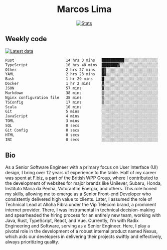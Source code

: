 <div align="center">
  <h1>Marcos Lima</h1>
  
  <a href="https://skvggor.dev">
    <img src="https://github.com/skvggor/skvggor/assets/958723/3c85f137-8d74-4cc8-a2b1-877784f3e44d" alt="Stats" />
  </a>
</div>

## Weekly code

[![Latest data](https://github.com/skvggor/skvggor/actions/workflows/main.yml/badge.svg)](https://github.com/skvggor/skvggor/actions/workflows/main.yml)

<!--START_SECTION:waka-->

```txt
Rust                       14 hrs 3 mins   ██████████░░░░░░░░░░░░░░░   39.92 %
TypeScript                 10 hrs 48 mins  ███████▓░░░░░░░░░░░░░░░░░   30.70 %
Other                      2 hrs 27 mins   █▓░░░░░░░░░░░░░░░░░░░░░░░   06.97 %
YAML                       2 hrs 23 mins   █▓░░░░░░░░░░░░░░░░░░░░░░░   06.80 %
Bash                       1 hr 29 mins    █░░░░░░░░░░░░░░░░░░░░░░░░   04.26 %
Docker                     1 hr 2 mins     ▓░░░░░░░░░░░░░░░░░░░░░░░░   02.98 %
JSON                       57 mins         ▓░░░░░░░░░░░░░░░░░░░░░░░░   02.73 %
Markdown                   38 mins         ▒░░░░░░░░░░░░░░░░░░░░░░░░   01.82 %
Nginx configuration file   38 mins         ▒░░░░░░░░░░░░░░░░░░░░░░░░   01.81 %
TSConfig                   17 mins         ▒░░░░░░░░░░░░░░░░░░░░░░░░   00.85 %
Scala                      10 mins         ░░░░░░░░░░░░░░░░░░░░░░░░░   00.51 %
Git                        5 mins          ░░░░░░░░░░░░░░░░░░░░░░░░░   00.25 %
JavaScript                 4 mins          ░░░░░░░░░░░░░░░░░░░░░░░░░   00.21 %
TOML                       3 mins          ░░░░░░░░░░░░░░░░░░░░░░░░░   00.18 %
SQL                        0 secs          ░░░░░░░░░░░░░░░░░░░░░░░░░   00.03 %
Git Config                 0 secs          ░░░░░░░░░░░░░░░░░░░░░░░░░   00.00 %
HTML                       0 secs          ░░░░░░░░░░░░░░░░░░░░░░░░░   00.00 %
INI                        0 secs          ░░░░░░░░░░░░░░░░░░░░░░░░░   00.00 %
```

<!--END_SECTION:waka-->

## Bio

<p>As a Senior Software Engineer with a primary focus on User Interface (UI) design, I bring over 12 years of experience to the table. Half of my career was spent at F.biz, a part of the British WPP Group, where I contributed to the development of websites for major brands like Unilever, Subaru, Honda, Instituto Maria da Penha, Votorantim Energia, and others. This role honed my skills, allowing me to emerge as a Senior Front-end Developer who consistently delivered high value to clients. Later, I assumed the role of Technical Lead at Alloha Fibra under the Vip Telecom brand, a prominent internet provider. There, I was instrumental in technical decision-making and spearheaded the hiring process for an entirely new team, working with Java, Rust, TypeScript, React, and Vue. Currently, I'm with Radix Engineering and Software, serving as a Senior Engineer. Here, I play a pivotal role in the development of a robust internal product named Nexus, which aids our developers in delivering their projects swiftly and effectively, always prioritizing quality.</p>

<!-- </details> -->

<!-- <div align="center">
  <h2>🤖 Recent Code Activity</h2>
  <img width="500" src="https://github-readme-stats.vercel.app/api/wakatime?username=skvggor&hide_title=true&layout=compact&theme=transparent" alt="Wakatime Stats" />
</div>

<br>

<div align="center">
  <h2>📈 GitHub Stats</h2>
  <img width="500" src="https://github-readme-stats.vercel.app/api?username=skvggor&show_icons=true&theme=transparent&hide_title=true&count_private=true" alt="GitHub Stats" />
</div>
 -->
